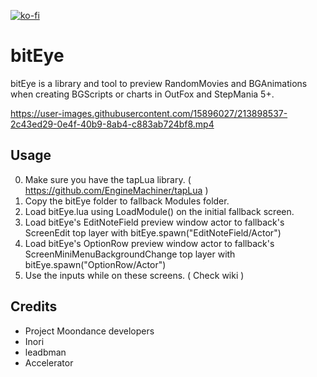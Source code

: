 [![ko-fi](https://ko-fi.com/img/githubbutton_sm.svg)](https://ko-fi.com/W7W32691S)

# bitEye
bitEye is a library and tool to preview RandomMovies and BGAnimations when creating BGScripts or charts in OutFox and StepMania 5+.

https://user-images.githubusercontent.com/15896027/213898537-2c43ed29-0e4f-40b9-8ab4-c883ab724bf8.mp4

## Usage

0. Make sure you have the tapLua library. ( https://github.com/EngineMachiner/tapLua )
1. Copy the bitEye folder to fallback Modules folder.
2. Load bitEye.lua using LoadModule() on the initial fallback screen.
3. Load bitEye's EditNoteField preview window actor to fallback's ScreenEdit top layer with bitEye.spawn("EditNoteField/Actor")
4. Load bitEye's OptionRow preview window actor to fallback's ScreenMiniMenuBackgroundChange top layer with bitEye.spawn("OptionRow/Actor")
5. Use the inputs while on these screens. ( Check wiki )

## Credits
- Project Moondance developers
- Inori
- leadbman
- Accelerator

